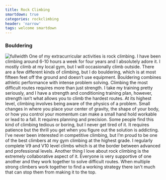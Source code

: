 ```yaml
---
title: Rock Climbing
smartdown: true
categories: rockclimbing
header: 'narrow'
tags: welcome smartdown
---
```


### Bouldering
![fullwidth](https://youtu.be/7hS-McBaifs)
One of my extracurricular activities is rock climbing. I have been climbing around 6-10 hours a week for four years and I absolutely adore it. I mostly climb at my local gym, but I will occasionally climb outside. There are a few different kinds of climbing, but I do bouldering, which is at most fifteen feet off the ground and doesn’t use equipment. Bouldering combines athletic performance with intense problem solving. Climbing the most difficult routes requires more than just strength. I take my training pretty seriously, and I have a strength and conditioning training plan, however, strength isn’t what allows you to climb the hardest routes. At its highest level, climbing involves being aware of the physics of a problem. Small changes in where you place your center of gravity, the shape of your body, or how you control your momentum can make a small hand hold workable or lead to a fall. It requires planning and precision. Some people find this kind of climbing tedious or boring, but I never get tired of it.  It requires patience but the thrill you get when you figure out the solution is addicting.  I’ve never been interested in competitive climbing, but I’m proud to be one of the best climbers at my gym climbing at the highest grade. I regularly complete V9 and V10 level climbs which is at the border between advanced and professional levels. Another thing I love about rock climbing is the extremely collaborative aspect of it. Everyone is very supportive of one another and they work together to solve difficult routes. When multiple strong climbers work together to find a working strategy there isn't much that can stop them from making it to the top.



